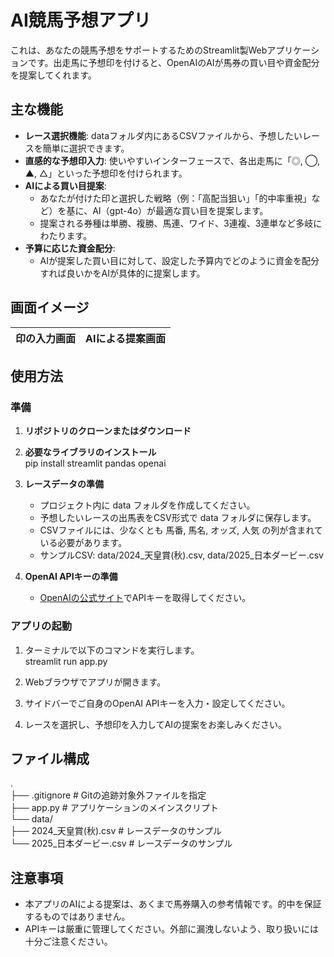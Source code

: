 # **AI競馬予想アプリ**

これは、あなたの競馬予想をサポートするためのStreamlit製Webアプリケーションです。出走馬に予想印を付けると、OpenAIのAIが馬券の買い目や資金配分を提案してくれます。

## **主な機能**

* **レース選択機能**: dataフォルダ内にあるCSVファイルから、予想したいレースを簡単に選択できます。  
* **直感的な予想印入力**: 使いやすいインターフェースで、各出走馬に「◎, ◯, ▲, △」といった予想印を付けられます。  
* **AIによる買い目提案**:  
  * あなたが付けた印と選択した戦略（例：「高配当狙い」「的中率重視」など）を基に、AI（gpt-4o）が最適な買い目を提案します。  
  * 提案される券種は単勝、複勝、馬連、ワイド、3連複、3連単など多岐にわたります。  
* **予算に応じた資金配分**:  
  * AIが提案した買い目に対して、設定した予算内でどのように資金を配分すれば良いかをAIが具体的に提案します。

## **画面イメージ**

| 印の入力画面 | AIによる提案画面 |
| :---- | :---- |

## **使用方法**

### **準備**

1. **リポジトリのクローンまたはダウンロード**  
2. **必要なライブラリのインストール**  
   pip install streamlit pandas openai

3. **レースデータの準備**  
   * プロジェクト内に data フォルダを作成してください。  
   * 予想したいレースの出馬表をCSV形式で data フォルダに保存します。  
   * CSVファイルには、少なくとも 馬番, 馬名, オッズ, 人気 の列が含まれている必要があります。  
   * サンプルCSV: data/2024\_天皇賞(秋).csv, data/2025\_日本ダービー.csv  
4. **OpenAI APIキーの準備**  
   * [OpenAIの公式サイト](https://platform.openai.com/account/api-keys)でAPIキーを取得してください。

### **アプリの起動**

1. ターミナルで以下のコマンドを実行します。  
   streamlit run app.py

2. Webブラウザでアプリが開きます。  
3. サイドバーでご自身のOpenAI APIキーを入力・設定してください。  
4. レースを選択し、予想印を入力してAIの提案をお楽しみください。

## **ファイル構成**

.  
├── .gitignore          \# Gitの追跡対象外ファイルを指定  
├── app.py              \# アプリケーションのメインスクリプト  
└── data/  
    ├── 2024\_天皇賞(秋).csv  \# レースデータのサンプル  
    └── 2025\_日本ダービー.csv \# レースデータのサンプル

## **注意事項**

* 本アプリのAIによる提案は、あくまで馬券購入の参考情報です。的中を保証するものではありません。  
* APIキーは厳重に管理してください。外部に漏洩しないよう、取り扱いには十分ご注意ください。